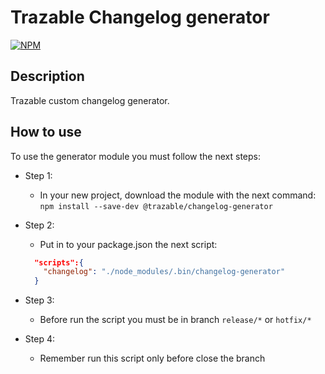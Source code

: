 # Trazable Changelog generator

[![NPM](https://img.shields.io/badge/NPM-red)](https://www.npmjs.com/)

## Description

Trazable custom changelog generator.

## How to use

To use the generator module you must follow the next steps:

- Step 1:
  - In your new project, download the module with the next command:
  `npm install --save-dev @trazable/changelog-generator`

- Step 2:
  - Put in to your package.json the next script:

  ```json
    "scripts":{
      "changelog": "./node_modules/.bin/changelog-generator"
    }
  ```

- Step 3:
  - Before run the script you must be in branch `release/*` or `hotfix/*`

- Step 4:
  - Remember run this script only before close the branch
